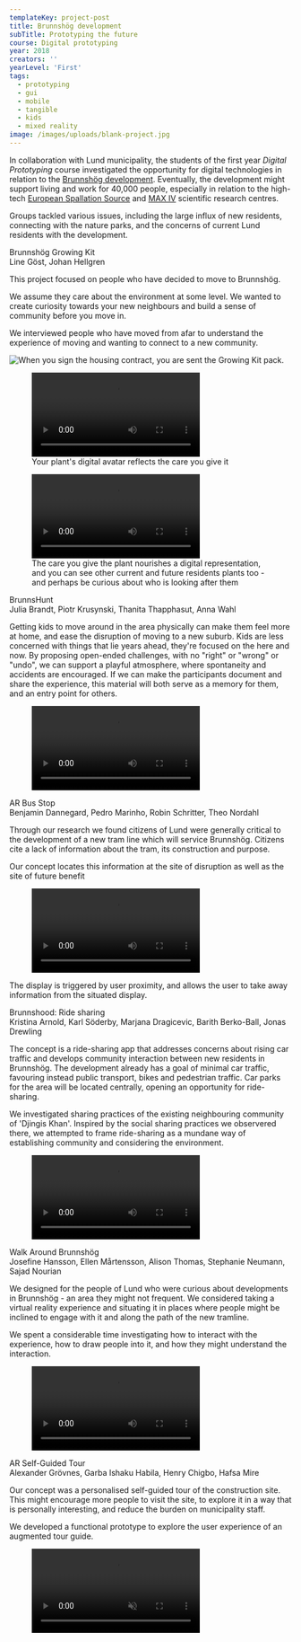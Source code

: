 ```yaml
---
templateKey: project-post
title: Brunnshög development
subTitle: Prototyping the future
course: Digital prototyping
year: 2018
creators: ''
yearLevel: 'First'
tags:
  - prototyping
  - gui
  - mobile
  - tangible
  - kids
  - mixed reality
image: /images/uploads/blank-project.jpg
---
```


In collaboration with Lund municipality, the students of the first year _Digital Prototyping_ course investigated the opportunity for digital technologies in relation to the [Brunnshög development](https://www.lund.se/brunnshog/). Eventually, the development might support living and work for 40,000 people, especially in relation to the high-tech [European Spallation Source](https://europeanspallationsource.se/) and [MAX IV](https://www.maxiv.lu.se/) scientific research centres.

Groups tackled various issues, including the large influx of new residents, connecting with the nature parks, and the concerns of current Lund residents with the development.

<div class="section is-size-6">
<div class="title">Brunnshög Growing Kit</div>
<div class="subtitle is-uppercase">Line Göst, Johan Hellgren</div>

This project focused on people who have decided to move to Brunnshög.

We assume they care about the environment at some level. We wanted to create curiosity towards your new neighbours and build a sense of community before you move in.

We interviewed people who have moved from afar to understand the experience of moving and wanting to connect to a new community.

![](/images/uploads/2018/brunnshog-grow-1.jpg 'When you sign the housing contract, you are sent the Growing Kit pack.')

<figure>
<video controls src="/images/uploads/2018/brunnshog-grow-2.mp4"></video>
<figcaption>
Your plant's digital avatar reflects the care you give it

</figcaption>
</figure>

<figure>
<video controls src="/images/uploads/2018/brunnshog-grow-1.mp4"></video>
<figcaption>
The care you give the plant nourishes a digital representation, and you can see other current and future residents plants too - and perhaps be curious about who is looking after them

</figcaption></figure>
</div>

<div class="section is-size-6">
<div class="title">BrunnsHunt</div>
<div class="subtitle is-uppercase">Julia Brandt, Piotr Krusynski, Thanita Thapphasut, Anna Wahl</div>

Getting kids to move around in the area physically can make them feel more at home, and ease the disruption of moving to a new suburb. Kids are less concerned with things that lie years ahead, they're focused on the here and now. By proposing open-ended challenges, with no "right" or "wrong" or "undo", we can support a playful atmosphere, where spontaneity and accidents are encouraged. If we can make the participants document and share the experience, this material will both serve as a memory for them, and an entry point for others.

<figure><video controls src="/images/uploads/2018/brunnshog-brunnshunt.mp4"></video>
</figure>
</div>

<div class="section is-size-6">
<div class="title">AR Bus Stop</div>
<div class="subtitle is-uppercase">Benjamin Dannegard, Pedro Marinho, Robin Schritter, Theo Nordahl</div>

Through our research we found citizens of Lund were generally critical to the development of a new tram line which will service Brunnshög. Citizens cite a lack of information about the tram, its construction and purpose.

Our concept locates this information at the site of disruption as well as the site of future benefit

<figure><video controls src="/images/uploads/2018/brunnshog-ar.mp4"></video>
</figure>

The display is triggered by user proximity, and allows the user to take away information from the situated display.

</div>

<div class="section is-size-6">
<div class="title">Brunnshood: Ride sharing</div>
<div class="subtitle is-uppercase">Kristina Arnold, Karl Söderby, Marjana Dragicevic, Barith Berko-Ball, Jonas Drewling</div>

The concept is a ride-sharing app that addresses concerns about rising car traffic and develops community interaction between new residents in Brunnshög. The development already has a goal of minimal car traffic, favouring instead public transport, bikes and pedestrian traffic. Car parks for the area will be located centrally, opening an opportunity for ride-sharing.

We investigated sharing practices of the existing neighbouring community of 'Djingis Khan'. Inspired by the social sharing practices we observered there, we attempted to frame ride-sharing as a mundane way of establishing community and considering the environment.

<figure><video controls src="/images/uploads/2018/brunnshog-brunnshood.mp4"></video>
</figure>
</div>

<div class="section is-size-6">
<div class="title">Walk Around Brunnshög</div>
<div class="subtitle is-uppercase">Josefine Hansson, Ellen Mårtensson, Alison Thomas, Stephanie Neumann, Sajad Nourian</div>

We designed for the people of Lund who were curious about developments in Brunnshög - an area they might not frequent. We considered taking a virtual reality experience and situating it in places where people might be inclined to engage with it and along the path of the new tramline.

We spent a considerable time investigating how to interact with the experience, how to draw people into it, and how they might understand the interaction.

<figure><video controls src="/images/uploads/2018/brunnshog-wa.mp4"></video>
</figure>

</div>

<div class="section is-size-6">
<div class="title">AR Self-Guided Tour</div>
<div class="subtitle is-uppercase">Alexander Grövnes, Garba Ishaku Habila, Henry Chigbo, Hafsa Mire</div>

Our concept was a personalised self-guided tour of the construction site. This might encourage more people to visit the site, to explore it in a way that is personally interesting, and reduce the burden on municipality staff.

We developed a functional prototype to explore the user experience of an augmented tour guide.

<figure><video muted controls src="/images/uploads/2018/brunnshog-guide.webm"></video>
</figure>

</div>
